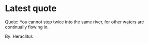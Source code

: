 # Latest quote 

Quote: You cannot step twice into the same river, for other waters are continually flowing in. 

By: Heraclitus